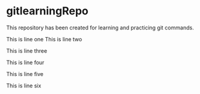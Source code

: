 # gitlearningRepo


This repository has been created for learning and practicing git commands.

This is line one
This is line two


This is line three


This is line four

This is line five

This is line six
